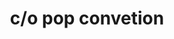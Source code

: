 ---
layout: festival
title: c/o pop convetion
description: Cologne (Germany)
description2: 1-5 MAY 2019
categories: festivals
photo: Jean Raclet

facebook_url: https://www.facebook.com/copopconvention
instagram_url: https://www.instagram.com/lovaalvilde/
twitter_url:

youtubeId:

image: assets/images/copopconvention.jpg
---